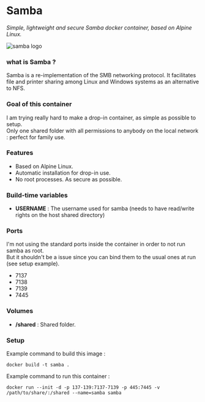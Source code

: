 Samba
=====
*Simple, lightweight and secure Samba docker container, based on Alpine Linux.*

![samba logo](https://upload.wikimedia.org/wikipedia/commons/e/e8/Samba_Logo.png)

### what is Samba ?
Samba is a re-implementation of the SMB networking protocol. It facilitates file and printer sharing among Linux and Windows systems as an alternative to NFS.

### Goal of this container
I am trying really hard to make a drop-in container, as simple as possible to setup.  
Only one shared folder with all permissions to anybody on the local network : perfect for family use.

### Features
- Based on Alpine Linux.
- Automatic installation for drop-in use.
- No root processes. As secure as possible.

### Build-time variables
- **USERNAME** : The username used for samba (needs to have read/write rights on the host shared directory) 

### Ports
I'm not using the standard ports inside the container in order to not run samba as root.  
But it shouldn't be a issue since you can bind them to the usual ones at run (see setup example).  
- 7137 
- 7138 
- 7139 
- 7445

### Volumes
- **/shared** : Shared folder.

### Setup
Example command to build this image :
```
docker build -t samba .
```
Example command to run this container :
```
docker run --init -d -p 137-139:7137-7139 -p 445:7445 -v /path/to/share/:/shared --name=samba samba
```
